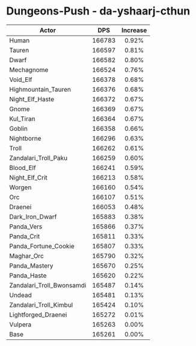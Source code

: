 # Dungeons-Push - da-yshaarj-cthun
| Actor | DPS | Increase |
|---|:---:|:---:|
|Human|166783|0.92%|
|Tauren|166597|0.81%|
|Dwarf|166582|0.80%|
|Mechagnome|166524|0.76%|
|Void_Elf|166378|0.68%|
|Highmountain_Tauren|166376|0.68%|
|Night_Elf_Haste|166372|0.67%|
|Gnome|166369|0.67%|
|Kul_Tiran|166364|0.67%|
|Goblin|166358|0.66%|
|Nightborne|166296|0.63%|
|Troll|166262|0.61%|
|Zandalari_Troll_Paku|166259|0.60%|
|Blood_Elf|166241|0.59%|
|Night_Elf_Crit|166213|0.58%|
|Worgen|166160|0.54%|
|Orc|166107|0.51%|
|Draenei|166053|0.48%|
|Dark_Iron_Dwarf|165883|0.38%|
|Panda_Vers|165866|0.37%|
|Panda_Crit|165811|0.33%|
|Panda_Fortune_Cookie|165807|0.33%|
|Maghar_Orc|165790|0.32%|
|Panda_Mastery|165670|0.25%|
|Panda_Haste|165620|0.22%|
|Zandalari_Troll_Bwonsamdi|165487|0.14%|
|Undead|165481|0.13%|
|Zandalari_Troll_Kimbul|165424|0.10%|
|Lightforged_Draenei|165272|0.01%|
|Vulpera|165263|0.00%|
|Base|165261|0.00%|
